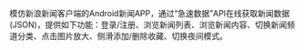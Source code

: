 模仿新浪新闻客户端的Android新闻APP，通过“急速数据”API在线获取新闻数据(JSON)，提供如下功能：登录/注册、浏览新闻列表、浏览新闻内容、切换新闻频道分类、点击图片放大、侧滑添加/删除收藏、切换夜间模式。